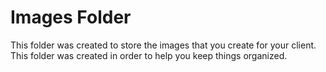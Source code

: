 **Images Folder**
===================
This folder was created to store the images that you create for your client. This folder was created in order to help you keep things organized.